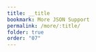 ```yaml
---
title: __title
bookmark: More JSON Support
permalink: /more/:title/
folder: true
order: "07"
---
```

